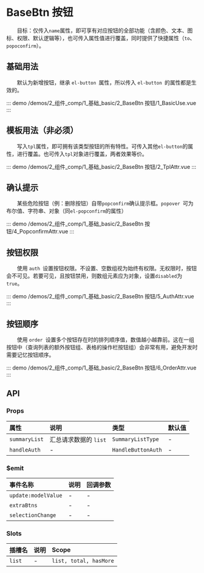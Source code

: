 # BaseBtn 按钮

&emsp;&emsp;目标：仅传入`name`属性，即可享有对应按钮的全部功能（含颜色、文本、图标、权限、默认逻辑等），也可传入属性值进行覆盖，同时提供了快捷属性（`to`、`popoconfirm`）。
## 基础用法

&emsp;&emsp;默认为新增按钮，继承 `el-button `属性，所以传入 `el-button `的属性都是生效的。

::: demo 
/demos/2_组件_comp/1_基础_basic/2_BaseBtn 按钮/1_BasicUse.vue
:::
## 模板用法（非必须）

&emsp;&emsp;写入`tpl`属性，即可拥有该类型按钮的所有特性。可传入其他`el-button`的属性，进行覆盖。也可传入`tpl`对象进行覆盖，两者效果等价。

::: demo 
/demos/2_组件_comp/1_基础_basic/2_BaseBtn 按钮/2_TplAttr.vue
:::
## 确认提示

&emsp;&emsp;某些危险按钮（例：删除按钮）自带`popconfirm`确认提示框。`popover `可为布尔值、字符串、对象（同`el-popconfirm`的属性）

::: demo 
/demos/2_组件_comp/1_基础_basic/2_BaseBtn 按钮/4_PopconfirmAttr.vue
:::
## 按钮权限

&emsp;&emsp;使用 `auth `设置按钮权限。不设置、空数组视为始终有权限。无权限时，按钮会不可见。若要可见，且按钮禁用，则数组元素应为对象，设置`disabled`为`true`。

::: demo 
/demos/2_组件_comp/1_基础_basic/2_BaseBtn 按钮/5_AuthAttr.vue
:::
## 按钮顺序

&emsp;&emsp;使用 `order `设置多个按钮存在时的排列顺序值，数值越小越靠前。这在一组按钮中（查询列表的额外按钮组、表格的操作栏按钮组）会非常有用，避免开发时需要记忆按钮顺序。

::: demo 
/demos/2_组件_comp/1_基础_basic/2_BaseBtn 按钮/6_OrderAttr.vue
:::


## API 

### Props

|属性|说明|类型|默认值|
|:---|:---|:---|:---|
|`summaryList`|汇总请求数据的 `list`|`SummaryListType`|-|
|`handleAuth`|-|`HandleButtonAuth`|-|

### $emit

|事件名称|说明|回调参数|
|:---|:---|:---|
|`update:modelValue`|-|-|
|`extraBtns`|-|-|
|`selectionChange`|-|-|

### Slots

|插槽名|说明|Scope|
|:---|:---|:---|
|`list`|-|`list, total, hasMore`|
